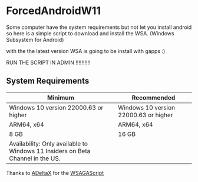 # ForcedAndroidW11
Some computer have the system requirements but not let you install android so here is a simple script to download and install the WSA. (Windows Subsystem for Android)

with the the latest version WSA is going to be install with gapps :)

RUN THE SCRIPT IN ADMIN !!!!!!!!!!

## System Requirements

| Minimum      | Recommended     |
|--------------|-----------|
| Windows 10 version 22000.63 or higher | Windows 10 version 22000.63 or higher      |
| ARM64, x64 | ARM64, x64  |
| 8 GB | 16 GB  |
| Availability: Only available to Windows 11 Insiders on Beta Channel in the US. |

Thanks to [ADeltaX](https://github.com/ADeltaX) for the [WSAGAScript](https://github.com/ADeltaX/WSAGAScript)
